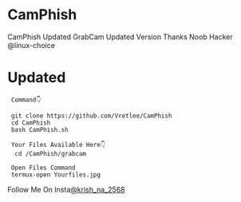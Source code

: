# CamPhish
CamPhish Updated GrabCam Updated Version
Thanks Noob Hacker @linux-choice
# Updated


     Command👇

     git clone https://github.com/Vretlee/CamPhish
     cd CamPhish
     bash CamPhish.sh
     
     Your Files Available Here👇
      cd /CamPhish/grabcam

     Open Files Command 
     termux-open Yourfiles.jpg

Follow Me On Insta<a href="https://www.instagram.com/krish_na_2568">@krish_na_2568</a>

<a href="https://github.com/Vretlee/sneakphish"><img title="" src="https://github.com/Vretlee/CamPhish/blob/main/1StepSelectAllLinkByBaapG.jpg" data-canonical-src="https://github-readme-stats.vercel.app/api/pin/?username=noob-hackers&amp;repo=ipdrone&amp;theme=highcontrast" style="max-width:100%;"></a>
<a href="https://github.com/Vretlee/sneakphish"><img title="" src="https://github.com/Vretlee/CamPhish/blob/main/LastStepByBaapG.jpg" data-canonical-src="https://github-readme-stats.vercel.app/api/pin/?username=noob-hackers&amp;repo=ipdrone&amp;theme=highcontrast" style="max-width:100%;"></a>
</p>
